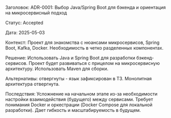 Заголовок: ADR-0001: Выбор Java/Spring Boot для бэкенда и ориентация на микросервисный подход

Статус: Accepted

Дата: 2025-05-03

Контекст: Проект для знакомства с нюансами микросервисов, Spring Boot, Kafka, Docker. Необходимость в четко разделенных компонентах.

Решение: Использовать Java и Spring Boot для разработки бэкенд-сервисов. Проект будет развиваться с прицелом на микросервисную архитектуру. Использовать Maven для сборки.

Альтернативы: отвергнуты - язык зафиксирован в ТЗ. Монолитная архитектура отвергнута.

Последствия: Усложнение на начальном этапе из-за необходимости настройки взаимодействия (будущего) между сервисами. Требует понимания Docker и оркестрации (Docker Compose для локальной разработки). Дает гибкость и масштабируемость в будущем.